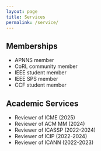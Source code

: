 ```yaml
---
layout: page
title: Services
permalink: /service/
---
```


## Memberships

- APNNS member
- CoRL community member
- IEEE student member
- IEEE SPS member
- CCF student member

## Academic Services

- Reviewer of ICME (2025)
- Reviewer of ACM MM (2024)
- Reviewer of ICASSP (2022-2024)
- Reviewer of ICIP (2022-2024)
- Reviewer of ICANN (2022-2023)
